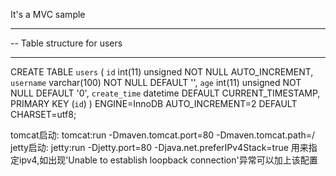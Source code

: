 It's a MVC sample

-- ----------------------------
-- Table structure for users
-- ----------------------------

CREATE TABLE `users` (
  `id` int(11) unsigned NOT NULL AUTO_INCREMENT,
  `username` varchar(100) NOT NULL DEFAULT '',
  `age` int(11) unsigned NOT NULL DEFAULT '0',
  `create_time` datetime DEFAULT CURRENT_TIMESTAMP,
  PRIMARY KEY (`id`)
) ENGINE=InnoDB AUTO_INCREMENT=2 DEFAULT CHARSET=utf8;


tomcat启动:
tomcat:run -Dmaven.tomcat.port=80 -Dmaven.tomcat.path=/ 
jetty启动:
jetty:run -Djetty.port=80
-Djava.net.preferIPv4Stack=true 用来指定ipv4,如出现'Unable to establish loopback connection'异常可以加上该配置